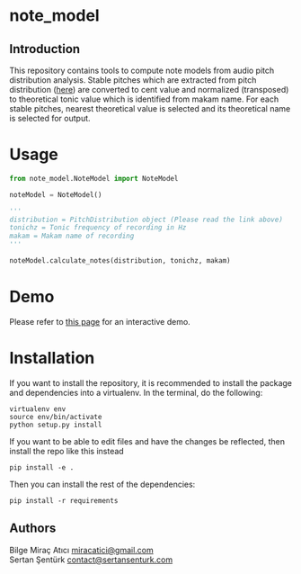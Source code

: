 note_model
==========

Introduction
------------
This repository contains tools to compute note models from audio pitch distribution analysis. Stable pitches which are extracted from pitch distribution ([here](https://github.com/hsercanatli/tonicidentifier_makam/blob/master/tonicidentifier/PitchDistribution.py)) are converted to cent value and normalized (transposed) to theoretical tonic value which is identified from makam name. For each stable pitches, nearest theoretical value is selected and its theoretical name is selected for output. 

Usage
=====
```python
from note_model.NoteModel import NoteModel

noteModel = NoteModel()

'''
distribution = PitchDistribution object (Please read the link above)
tonichz = Tonic frequency of recording in Hz
makam = Makam name of recording
'''

noteModel.calculate_notes(distribution, tonichz, makam)
```

Demo
====
Please refer to [this page](https://github.com/miracatici/note_model/blob/master/demo.ipynb) for an interactive demo.


Installation
============
If you want to install the repository, it is recommended to install the package and dependencies into a virtualenv. In the terminal, do the following:

    virtualenv env
    source env/bin/activate
    python setup.py install

If you want to be able to edit files and have the changes be reflected, then install the repo like this instead

    pip install -e .

Then you can install the rest of the dependencies:

    pip install -r requirements
    
Authors
-------
Bilge Miraç Atıcı	miracatici@gmail.com  
Sertan Şentürk		contact@sertansenturk.com
